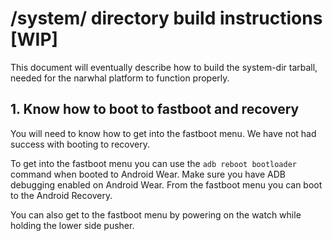 # /system/ directory build instructions [WIP]

This document will eventually describe how to build the system-dir tarball, needed for the narwhal platform to function properly.

## 1. Know how to boot to fastboot and recovery

You will need to know how to get into the fastboot menu. We have not had success with booting to recovery.

To get into the fastboot menu you can use the `adb reboot bootloader` command when booted to Android Wear. Make sure you have ADB debugging enabled on Android Wear.
From the fastboot menu you can boot to the Android Recovery.

You can also get to the fastboot menu by powering on the watch while holding the lower side pusher.


